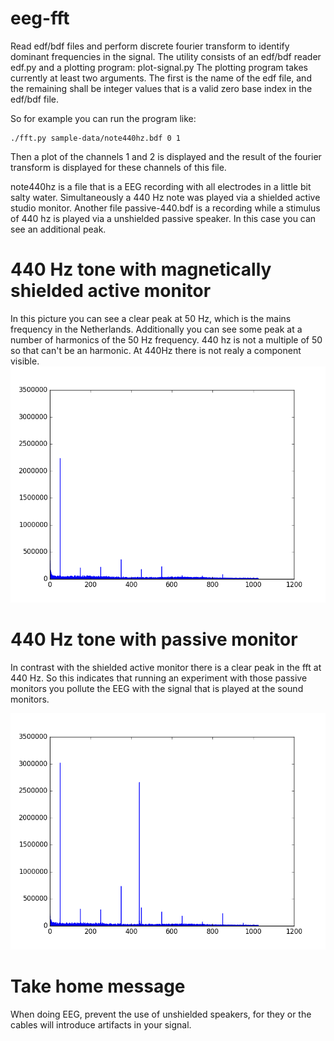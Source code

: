 # eeg-fft
Read edf/bdf files and perform discrete fourier transform to identify dominant
frequencies in the signal. The utility consists of an edf/bdf reader edf.py and
a plotting program: plot-signal.py
The plotting program takes currently at least two arguments. The first is the
name of the edf file, and the remaining shall be integer values that is a valid
zero base index in the edf/bdf file.

So for example you can run the program like:
```console
./fft.py sample-data/note440hz.bdf 0 1
```
Then a plot of the channels 1 and 2 is displayed and the result of the fourier
transform is displayed for these channels of this file.

note440hz is a file that is a EEG recording with all electrodes in a little bit
salty water. Simultaneously a 440 Hz note was played via a shielded active studio
monitor. Another file passive-440.bdf is a recording while a stimulus of 440 hz
is played via a unshielded passive speaker. In this case you can see an
additional peak.

# 440 Hz tone with magnetically shielded active monitor
In this picture you can see a clear peak at 50 Hz, which is the mains frequency in
the Netherlands. Additionally you can see some peak at a number of harmonics of
the 50 Hz frequency. 440 hz is not a multiple of 50 so that can't be an harmonic.
At 440Hz there is not realy a component visible.
![440 Hz active monitor](./output/fft-shielded-note-440Hz.png)
# 440 Hz tone with passive monitor
In contrast with the shielded active monitor there is a clear peak in the fft at
440 Hz. So this indicates that running an experiment with those passive monitors
you pollute the EEG with the signal that is played at the sound monitors.

![440 Hz active monitor](./output/fft-passive-note-440Hz.png)

# Take home message
When doing EEG, prevent the use of unshielded speakers, for they or the cables
will introduce artifacts in your signal.
